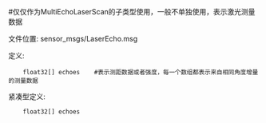 #仅仅作为MultiEchoLaserScan的子类型使用，一般不单独使用，表示激光测量数据

文件位置: sensor_msgs/LaserEcho.msg

定义:

		float32[] echoes	#表示测距数据或者强度，每一个数组都表示来自相同角度增量的测量数据

紧凑型定义:

		float32[] echoes
